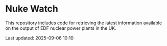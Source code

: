 # Nuke Watch

This repository includes code for retrieving the latest information available on the output of EDF nuclear power plants in the UK.

Last updated: 2025-09-06 10:10